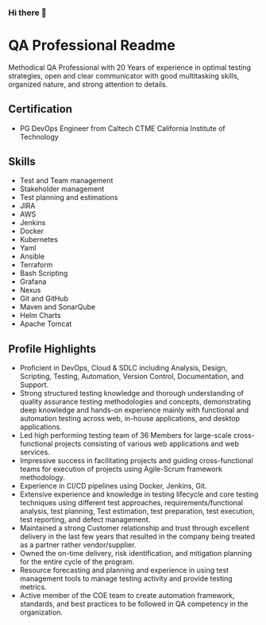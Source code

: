 ### Hi there 👋

# QA Professional Readme

Methodical QA Professional with 20 Years of experience in optimal testing strategies, open and clear communicator with good multitasking skills, organized nature, and strong attention to details.

## Certification
- PG DevOps Engineer from Caltech CTME California Institute of Technology

## Skills
- Test and Team management
- Stakeholder management
- Test planning and estimations
- JIRA
- AWS
- Jenkins
- Docker
- Kubernetes
- Yaml
- Ansible
- Terraform
- Bash Scripting
- Grafana
- Nexus
- Git and GitHub
- Maven and SonarQube
- Helm Charts
- Apache Tomcat

## Profile Highlights
- Proficient in DevOps, Cloud & SDLC including Analysis, Design, Scripting, Testing, Automation, Version Control, Documentation, and Support.
- Strong structured testing knowledge and thorough understanding of quality assurance testing methodologies and concepts, demonstrating deep knowledge and hands-on experience mainly with functional and automation testing across web, in-house applications, and desktop applications.
- Led high performing testing team of 36 Members for large-scale cross-functional projects consisting of various web applications and web services.
- Impressive success in facilitating projects and guiding cross-functional teams for execution of projects using Agile-Scrum framework methodology.
- Experience in CI/CD pipelines using Docker, Jenkins, Git.
- Extensive experience and knowledge in testing lifecycle and core testing techniques using different test approaches, requirements/functional analysis, test planning, Test estimation, test preparation, test execution, test reporting, and defect management.
- Maintained a strong Customer relationship and trust through excellent delivery in the last few years that resulted in the company being treated as a partner rather vendor/supplier.
- Owned the on-time delivery, risk identification, and mitigation planning for the entire cycle of the program.
- Resource forecasting and planning and experience in using test management tools to manage testing activity and provide testing metrics.
- Active member of the COE team to create automation framework, standards, and best practices to be followed in QA competency in the organization.
